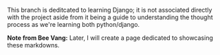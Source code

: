 This branch is deditcated to learning Django; it is not associated directly with the project aside from it being a guide to understanding the thought process as we're learning both python/django.

**Note from Bee Vang:**
Later, I will create a page dedicated to showcasing these markdowns.
